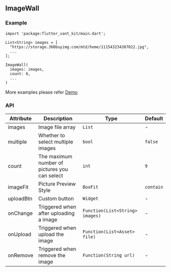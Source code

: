 ## ImageWall

### Example

```
import 'package:flutter_vant_kit/main.dart';

List<String> images = [
  "https://storage.360buyimg.com/mtd/home/111543234387022.jpg",
  ...
];

ImageWall(
  images: images,
  count: 6,
  ...
)
```

More examples please refer [Demo](https://github.com/benjaken/flutter_vant_kit/blob/master/example/lib/routes/demoImageWall.dart)

### API

| Attribute | Description | Type | Default |
| ------------ | ------------ | ------------ | ------------ |
| images | Image file array | `List` | - |
| multiple | Whether to select multiple images | `bool` | `false` |
| count | The maximum number of pictures you can select | `int` | `9` |
| imageFit | Picture Preview Style | `BoxFit` | `contain` |
| uploadBtn | Custom button | `Widget` | - |
| onChange | Triggered when after uploading a image | `Function(List<String> images)` | - |
| onUpload | Triggered when upload the image | `Function(List<Asset> file)` | - |
| onRemove | Triggered when remove the image | `Function(String url)` | - |
